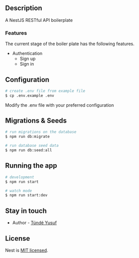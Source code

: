 

## Description

A NestJS RESTful API boilerplate
<br>
### Features
The current stage of the boiler plate has the following features.
- Authentication
  - Sign up
  - Sign in


## Configuration
```bash
# create .env file from example file
$ cp .env.example .env
```
<p>Modify the .env file with your preferred configuration</p>


## Migrations & Seeds
```bash
# run migrations on the database
$ npm run db:migrate

# run database seed data
$ npm run db:seed:all
```
## Running the app
```bash
# development
$ npm run start

# watch mode
$ npm run start:dev
```

## Stay in touch
- Author - [Túndé Yusuf](https://github.com/iamtunde)

## License
Nest is [MIT licensed](LICENSE).